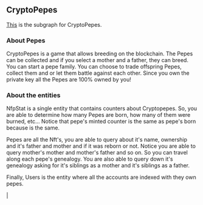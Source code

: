 ## CryptoPepes

[This](https://thegraph.com/explorer/subgraph/protofire/cryptopepes) is the subgraph for CryptoPepes.

### About Pepes

CryptoPepes is a game that allows breeding on the blockchain. The Pepes can be collected and if you select a mother and a father, they can breed. You can start a pepe family. You can choose to trade offspring Pepes, collect them and or let them battle against each other. Since you own the private key all the Pepes are 100% owned by you!

### About the entities

NfpStat is a single entity that contains counters about Cryptopepes. So, you are able to determine how many Pepes are born, how many of them were burned, etc... Notice that pepe's minted counter is the same as pepe's born because is the same.

Pepes are all the Nft's, you are able to query about it's name, ownership and it's father and mother and if it was reborn or not. Notice you are able to query mother's mother and mother's father and so on. So you can travel along each pepe's genealogy. You are also able to query down it's genealogy asking for it's siblings as a mother and it's siblings as a father. 

Finally, Users is the entity where all the accounts are indexed with they own pepes.

|